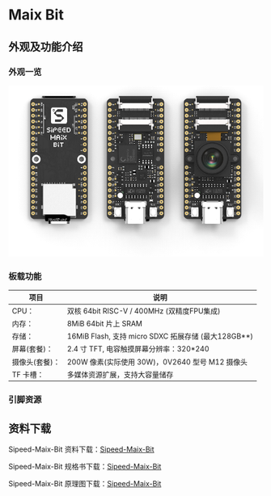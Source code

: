 # Maix Bit

## 外观及功能介绍

### 外观一览

![Maix Bit](../../assets/hardware/maix_bit/maix_bit.png)

### 板载功能

| 项目 | 说明 |
| ---- | ---- |
|CPU：|双核 64bit RISC-V / 400MHz (双精度FPU集成)|
|内存：|8MiB 64bit 片上 SRAM|
|存储：|16MiB Flash, 支持 micro SDXC 拓展存储 (最大128GB**)|
|屏幕(套餐)：|2.4 寸 TFT, 电容触摸屏幕分辨率：320\*240 |
|摄像头(套餐)：| 200W 像素(实际使用 30W)，0V2640 型号 M12 摄像头 |
|TF 卡槽：|多媒体资源扩展，支持大容量储存|

### 引脚资源


## 资料下载

Sipeed-Maix-Bit 资料下载：[Sipeed-Maix-Bit](https://dl.sipeed.com/shareURL/MAIX/HDK/Sipeed-Maix-Bit)

Sipeed-Maix-Bit 规格书下载：[Sipeed-Maix-Bit](https://dl.sipeed.com/fileList/MAIX/HDK/Sipeed-Maix-Bit/Specifications/Sipeed_Maix_Bit_Specification_V2.0.pdf)

Sipeed-Maix-Bit 原理图下载：[Sipeed-Maix-Bit][Sipeed-Maix-Bit]

[Sipeed-Maix-Bit]: https://dl.sipeed.com/fileList/MAIX/HDK/Sipeed-Maix-Bit/Maix-Bit%20V2.0(with%20MEMS%20microphone)/Maix-Bit%20V2.0(Schematic).pdf